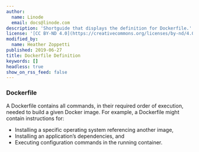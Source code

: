 ```yaml
---
author:
  name: Linode
  email: docs@linode.com
description: 'Shortguide that displays the definition for Dockerfile.'
license: '[CC BY-ND 4.0](https://creativecommons.org/licenses/by-nd/4.0)'
modified_by:
  name: Heather Zoppetti
published: 2019-06-27
title: Dockerfile Definition
keywords: []
headless: true
show_on_rss_feed: false
---
```


### Dockerfile

A Dockerfile contains all commands, in their required order of execution, needed to build a given Docker image. For example, a Dockerfile might contain instructions for:

- Installing a specific operating system referencing another image,
- Installing an application’s dependencies, and
- Executing configuration commands in the running container.
